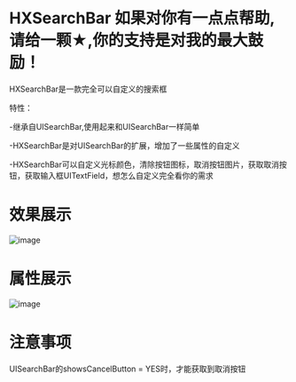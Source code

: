 # HXSearchBar 如果对你有一点点帮助,请给一颗★,你的支持是对我的最大鼓励！

HXSearchBar是一款完全可以自定义的搜索框

特性：

-继承自UISearchBar,使用起来和UISearchBar一样简单

-HXSearchBar是对UISearchBar的扩展，增加了一些属性的自定义

-HXSearchBar可以自定义光标颜色，清除按钮图标，取消按钮图片，获取取消按钮，获取输入框UITextField，想怎么自定义完全看你的需求

# 效果展示

![image](https://github.com/huangxuan518/HXSearchBar/blob/master/HXSearchBar/xiaoguo.png)

# 属性展示

![image](https://github.com/huangxuan518/HXSearchBar/blob/master/HXSearchBar/1.png)

# 注意事项

UISearchBar的showsCancelButton = YES时，才能获取到取消按钮

